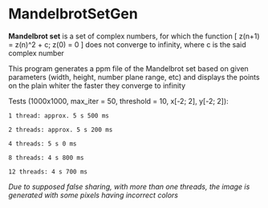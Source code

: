 # MandelbrotSetGen

**Mandelbrot set** is a set of complex numbers, for which the function [ z(n+1) = z(n)^2 + c; z(0) = 0 ] does not converge to infinity, where c is the said complex number

This program generates a ppm file of the Mandelbrot set based on given parameters (width, height, number plane range, etc) and displays the points on the plain whiter the faster they converge to infinity

Tests (1000x1000, max_iter = 50, threshold = 10, x[-2; 2], y[-2; 2]):

    1 thread: approx. 5 s 500 ms

    2 threads: approx. 5 s 200 ms

    4 threads: 5 s 0 ms

    8 threads: 4 s 800 ms

    12 threads: 4 s 700 ms

_Due to supposed false sharing, with more than one threads, the image is generated with some pixels having incorrect colors_
